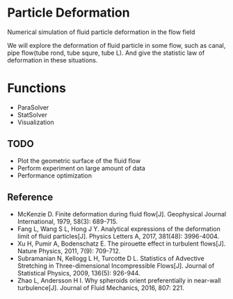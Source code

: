 # Particle Deformation
Numerical simulation of fluid particle deformation in the flow field

We will explore the deformation of fluid particle in some flow, such as canal, 
pipe flow(tube rond, tube squre, tube L). And give the statistic law of deformation 
in these situations.

# Functions

* ParaSolver
* StatSolver
* Visualization

## TODO

* Plot the geometric surface of the fluid flow 
* Perform experiment on large amount of data
* Performance optimization

## Reference

* McKenzie D. Finite deformation during fluid flow[J]. Geophysical Journal International, 1979, 58(3): 689-715.
* Fang L, Wang S L, Hong J Y. Analytical expressions of the deformation limit of fluid particles[J]. Physics Letters A, 2017, 381(48): 3996-4004.
* Xu H, Pumir A, Bodenschatz E. The pirouette effect in turbulent flows[J]. Nature Physics, 2011, 7(9): 709-712.
* Subramanian N, Kellogg L H, Turcotte D L. Statistics of Advective Stretching in Three-dimensional Incompressible Flows[J]. Journal of Statistical Physics, 2009, 136(5): 926-944.
* Zhao L, Andersson H I. Why spheroids orient preferentially in near-wall turbulence[J]. Journal of Fluid Mechanics, 2016, 807: 221.

